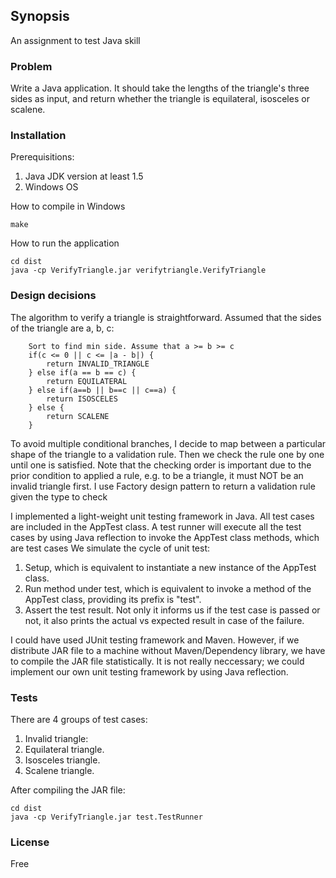 ## Synopsis

An assignment to test Java skill

### Problem

Write a Java application. It should take the lengths of the triangle's three sides as input, and return whether the triangle is equilateral, isosceles or scalene.

### Installation

Prerequisitions:
 
1. Java JDK version at least 1.5
2. Windows OS

How to compile in Windows

```
make
```

How to run the application

```
cd dist
java -cp VerifyTriangle.jar verifytriangle.VerifyTriangle
```

### Design decisions

The algorithm to verify a triangle is straightforward. Assumed that the sides of the triangle are a, b, c:

```
	Sort to find min side. Assume that a >= b >= c
	if(c <= 0 || c <= |a - b|) {
		return INVALID_TRIANGLE
	} else if(a == b == c) {
		return EQUILATERAL
	} else if(a==b || b==c || c==a) {
		return ISOSCELES
	} else {
		return SCALENE
	}
```

To avoid multiple conditional branches, I decide to map between a particular shape of the triangle to a validation rule. Then we check the rule one by one until one is satisfied.
Note that the checking order is important due to the prior condition to applied a rule, e.g. to be a triangle, it must NOT be an invalid triangle first. 
I use Factory design pattern to return a validation rule given the type to check

I implemented a light-weight unit testing framework in Java.
All test cases are included in the AppTest class. A test runner will execute all the test cases by using Java reflection to invoke the AppTest class methods, which are test cases
We simulate the cycle of unit test:

1. Setup, which is equivalent to instantiate a new instance of the AppTest class.
2. Run method under test, which is equivalent to invoke a method of the AppTest class, providing its prefix is "test".
3. Assert the test result. Not only it informs us if the test case is passed or not, it also prints the actual vs expected result in case of the failure.

I could have used JUnit testing framework and Maven. However, if we distribute JAR file to a machine without Maven/Dependency library, we have to compile the JAR file statistically.
It is not really neccessary; we could implement our own unit testing framework by using Java reflection. 

### Tests

There are 4 groups of test cases:

1. Invalid triangle:
2. Equilateral triangle.
3. Isosceles triangle.
4. Scalene triangle.

After compiling the JAR file:

```
cd dist
java -cp VerifyTriangle.jar test.TestRunner
```

### License

Free